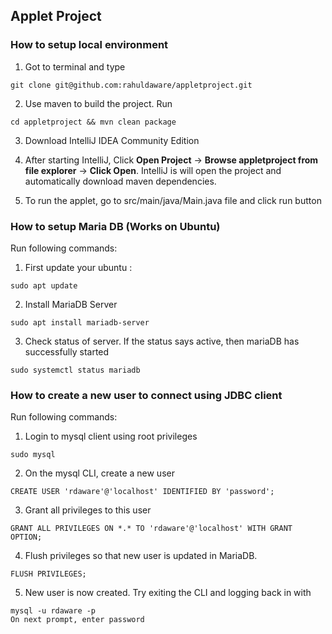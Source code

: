 ## Applet Project

### How to setup local environment

1. Got to terminal and type 
```
git clone git@github.com:rahuldaware/appletproject.git
```
2. Use maven to build the project. Run
```
cd appletproject && mvn clean package
```
3. Download IntelliJ IDEA Community Edition

4. After starting IntelliJ, Click **Open Project** -> **Browse appletproject from file explorer** -> **Click Open**. IntelliJ is will open the project and automatically download maven dependencies.

5. To run the applet, go to src/main/java/Main.java file and click run button

### How to setup Maria DB (Works on Ubuntu)
Run following commands:

1. First update your ubuntu : 
```
sudo apt update
``` 
2. Install MariaDB Server
```
sudo apt install mariadb-server
``` 
3. Check status of server. If the status says active, then mariaDB has successfully started
```
sudo systemctl status mariadb
```

### How to create a new user to connect using JDBC client
Run following commands:

1. Login to mysql client using root privileges
```
sudo mysql
```
2. On the mysql CLI, create a new user
```
CREATE USER 'rdaware'@'localhost' IDENTIFIED BY 'password';
```
3. Grant all privileges to this user
```
GRANT ALL PRIVILEGES ON *.* TO 'rdaware'@'localhost' WITH GRANT OPTION;
```
4. Flush privileges so that new user is updated in MariaDB. 
```
FLUSH PRIVILEGES;
```
5. New user is now created. Try exiting the CLI and logging back in with
```
mysql -u rdaware -p
On next prompt, enter password
```
